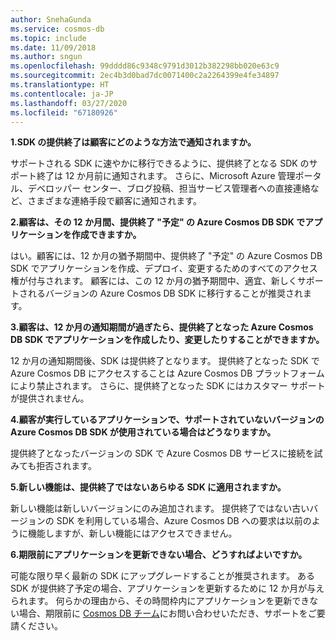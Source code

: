```yaml
---
author: SnehaGunda
ms.service: cosmos-db
ms.topic: include
ms.date: 11/09/2018
ms.author: sngun
ms.openlocfilehash: 99dddd86c9348c9791d3012b382298bb020e63c9
ms.sourcegitcommit: 2ec4b3d0bad7dc0071400c2a2264399e4fe34897
ms.translationtype: HT
ms.contentlocale: ja-JP
ms.lasthandoff: 03/27/2020
ms.locfileid: "67180926"
---
```

**1.SDK の提供終了は顧客にどのような方法で通知されますか。**

サポートされる SDK に速やかに移行できるように、提供終了となる SDK のサポート終了は 12 か月前に通知されます。 さらに、Microsoft Azure 管理ポータル、デベロッパー センター、ブログ投稿、担当サービス管理者への直接連絡など、さまざまな連絡手段で顧客に通知されます。

**2.顧客は、その 12 か月間、提供終了 "予定" の Azure Cosmos DB SDK でアプリケーションを作成できますか。** 

はい。顧客には、12 か月の猶予期間中、提供終了 "予定" の Azure Cosmos DB SDK でアプリケーションを作成、デプロイ、変更するためのすべてのアクセス権が付与されます。 顧客には、この 12 か月の猶予期間中、適宜、新しくサポートされるバージョンの Azure Cosmos DB SDK に移行することが推奨されます。

**3.顧客は、12 か月の通知期間が過ぎたら、提供終了となった Azure Cosmos DB SDK でアプリケーションを作成したり、変更したりすることができますか。**

12 か月の通知期間後、SDK は提供終了となります。 提供終了となった SDK で Azure Cosmos DB にアクセスすることは Azure Cosmos DB プラットフォームにより禁止されます。 さらに、提供終了となった SDK にはカスタマー サポートが提供されません。

**4.顧客が実行しているアプリケーションで、サポートされていないバージョンの Azure Cosmos DB SDK が使用されている場合はどうなりますか。**

提供終了となったバージョンの SDK で Azure Cosmos DB サービスに接続を試みても拒否されます。 

**5.新しい機能は、提供終了ではないあらゆる SDK に適用されますか。**

新しい機能は新しいバージョンにのみ追加されます。 提供終了ではない古いバージョンの SDK を利用している場合、Azure Cosmos DB への要求は以前のように機能しますが、新しい機能にはアクセスできません。  

**6.期限前にアプリケーションを更新できない場合、どうすればよいですか。**

可能な限り早く最新の SDK にアップグレードすることが推奨されます。 ある SDK が提供終了予定の場合、アプリケーションを更新するために 12 か月が与えられます。 何らかの理由から、その時間枠内にアプリケーションを更新できない場合、期限前に [Cosmos DB チーム](mailto:askcosmosdb@microsoft.com)にお問い合わせいただき、サポートをご要請ください。

